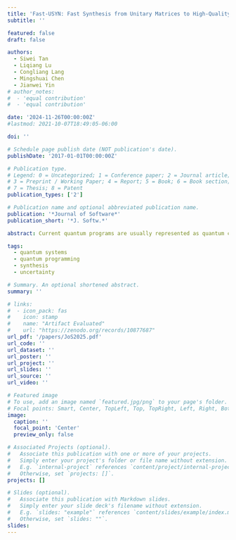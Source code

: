 ```yaml
---
title: 'Fast-USYN: Fast Synthesis from Unitary Matrices to High-Quality Quantum Circuits'
subtitle: ''

featured: false
draft: false

authors:
  - Siwei Tan
  - Liqiang Lu
  - Congliang Lang
  - Mingshuai Chen
  - Jianwei Yin
# author_notes:
#  - 'equal contribution'
#  - 'equal contribution'

date: '2024-11-26T00:00:00Z'
#lastmod: 2021-10-07T18:49:05-06:00

doi: ''

# Schedule page publish date (NOT publication's date).
publishDate: '2017-01-01T00:00:00Z'

# Publication type.
# Legend: 0 = Uncategorized; 1 = Conference paper; 2 = Journal article;
# 3 = Preprint / Working Paper; 4 = Report; 5 = Book; 6 = Book section;
# 7 = Thesis; 8 = Patent
publication_types: ['2']

# Publication name and optional abbreviated publication name.
publication: '*Journal of Software*'
publication_short: '*J. Softw.*'

abstract: Current quantum programs are usually represented as quantum circuits, including various quantum gates. If the program contains gates that are represented as unitary matrices, these gates need to be transformed into quantum circuits composed of basic gates. However, current synthesis methods may generate inferior circuits with thousands of gates, which leads to failure when deploying to real-world quantum hardware. Moreover, the process to minimize the number of gate takes weeks or even months when the number of qubits goes to 8. In this work, we propose Fast-USYN that enables fast synthesis from unitary to high-quality quantum circuits. We first introduce an iterative approach that approximates the target unitary by inserting circuit blocks. The minimization of gates is achieved by a look-ahead strategy with a rewarding mechanism to reduce redundant gates. In the acceleration of unitary synthesis, instead of exhaustively enumerating tremendous candidates, we construct the search space by depicting the closure of each candidate. Furthermore, to reduce the overhead of searching the optimal gate parameters, we pack the selected candidates with the target unitary into a uniform circuit so that we can quickly obtain the approximation distance by calculating its expectation on the ground state. Experiments show that Fast-USYN achieves 1.6-2.7 times gate reduction and 3.7-20.6 times speedup for 5-qubit to 8-qubit synthesis, compared to QuCT and QFAST.

tags:
  - quantum systems
  - quantum programming
  - synthesis
  - uncertainty

# Summary. An optional shortened abstract.
summary: ''

# links:
#  - icon_pack: fas
#    icon: stamp
#    name: "Artifact Evaluated"
#    url: "https://zenodo.org/records/10877687"
url_pdf: '/papers/JoS2025.pdf'
url_code: ''
url_dataset: ''
url_poster: ''
url_project: ''
url_slides: ''
url_source: ''
url_video: ''

# Featured image
# To use, add an image named `featured.jpg/png` to your page's folder.
# Focal points: Smart, Center, TopLeft, Top, TopRight, Left, Right, BottomLeft, Bottom, BottomRight.
image:
  caption: ''
  focal_point: 'Center'
  preview_only: false

# Associated Projects (optional).
#   Associate this publication with one or more of your projects.
#   Simply enter your project's folder or file name without extension.
#   E.g. `internal-project` references `content/project/internal-project/index.md`.
#   Otherwise, set `projects: []`.
projects: []

# Slides (optional).
#   Associate this publication with Markdown slides.
#   Simply enter your slide deck's filename without extension.
#   E.g. `slides: "example"` references `content/slides/example/index.md`.
#   Otherwise, set `slides: ""`.
slides:
---
```


<!-- {{% callout note %}}
Click the _Cite_ button above to demo the feature to enable visitors to import publication metadata into their reference management software.
{{% /callout %}} -->
